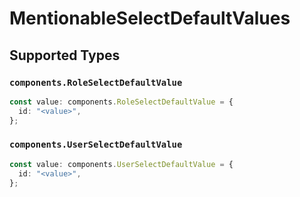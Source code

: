 # MentionableSelectDefaultValues


## Supported Types

### `components.RoleSelectDefaultValue`

```typescript
const value: components.RoleSelectDefaultValue = {
  id: "<value>",
};
```

### `components.UserSelectDefaultValue`

```typescript
const value: components.UserSelectDefaultValue = {
  id: "<value>",
};
```

